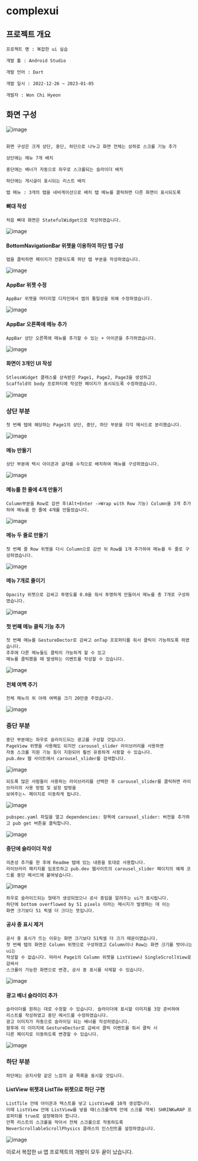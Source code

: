 # complexui

## 프로젝트 개요

```
프로젝트 명 : 복잡한 ui 실습

개발 툴 : Android Studio 

개발 언어 : Dart

개발 일시 : 2022-12-26 ~ 2023-01-05

개발자 : Won Chi Hyeon
```

## 화면 구성
![image](https://user-images.githubusercontent.com/58906858/210703248-1d463b34-dc6f-41c4-87d4-7233665c07ec.png)

```

화면 구성은 크게 상단, 중단, 하단으로 나누고 화면 전체는 상하로 스크롤 기능 추가

상단에는 메뉴 7개 배치

중단에는 배너가 자동으로 좌우로 스크롤되는 슬라이더 배치

하단에는 게시글이 표시되는 리스트 배치

탭 메뉴 : 3개의 탭을 네비게이션으로 배치 탭 메뉴를 클릭하면 다른 화면이 표시되도록

```

#### 뼈대 작성
```
처음 뼈대 화면은 StatefulWidget으로 작성하였습니다.
```
![image](https://user-images.githubusercontent.com/58906858/210294973-48607790-a7b2-4ee1-8ce5-011e8b46f623.png)

#### BottomNavigationBar 위젯을 이용하여 하단 탭 구성
```
탭을 클릭하면 페이지가 전환되도록 하단 탭 부분을 작성하였습니다.
```
![image](https://user-images.githubusercontent.com/58906858/210295475-b0c521d2-c4f2-45ad-9956-6060ed234a7f.png)

#### AppBar 위젯 수정
```
AppBar 위젯을 머터리얼 디자인에서 앱의 통일성을 위해 수정하였습니다.
```
![image](https://user-images.githubusercontent.com/58906858/210295708-08f59d2c-f132-4bc7-9334-48c27500b8b0.png)

#### AppBar 오른쪽에 메뉴 추가
```
AppBar 상단 오른쪽에 메뉴를 추가할 수 있는 + 아이콘을 추가하였습니다.
```
![image](https://user-images.githubusercontent.com/58906858/210296081-baf1f561-4eab-4793-9f96-49c16c54d483.png)

#### 화면이 3개인 UI 작성
```
StlessWidget 클래스를 상속받은 Page1, Page2, Page3을 생성하고 
Scaffold의 body 프로퍼티에 작성한 페이지가 표시되도록 수정하였습니다.
```
![image](https://user-images.githubusercontent.com/58906858/210296542-9d05c5f1-d581-497a-a09e-cc0d9e0e792e.png)

### 상단 부분
```
첫 번째 탭에 해당하는 Page1의 상단, 중단, 하단 부분을 각각 메서드로 분리했습니다.
```
![image](https://user-images.githubusercontent.com/58906858/210474744-f919bf79-0905-4660-938f-feed9cde2fca.png)

#### 메뉴 만들기
```
상단 부분에 택시 아이콘과 글자를 수직으로 배치하여 메뉴를 구성하였습니다.
```
![image](https://user-images.githubusercontent.com/58906858/210475077-96e4ffd2-0b08-4b32-a338-8422516da201.png)


#### 메뉴를 한 줄에 4개 만들기
```
Column부분을 Row로 감싼 후(Alt+Enter ->Wrap with Row 기능) Column을 3개 추가하여 메뉴를 한 줄에 4개를 만들었습니다.
```
![image](https://user-images.githubusercontent.com/58906858/210477988-2b81f753-22b9-489f-944e-f36cb74f5fdd.png)

#### 메뉴 두 줄로 만들기
```
첫 번째 줄 Row 위젯을 다시 Column으로 감싼 뒤 Row를 1개 추가하여 메뉴를 두 줄로 구성하였습니다.
```
![image](https://user-images.githubusercontent.com/58906858/210479049-47feb03e-dd5f-44f1-bbeb-4b0438e37149.png)

#### 메뉴 7개로 줄이기
```
Opacity 위젯으로 감싸고 투명도를 0.0을 줘서 투명하게 만들어서 메뉴를 총 7개로 구성하였습니다.
```
![image](https://user-images.githubusercontent.com/58906858/210479490-13a2845e-c773-42db-8d80-2aae7cde964b.png)

#### 첫 번째 메뉴 클릭 기능 추가
```
첫 번째 메뉴를 GestureDector로 감싸고 onTap 프로퍼티를 줘서 클릭이 가능하도록 하였습니다.
추후에 다른 메뉴들도 클릭이 가능하게 할 수 있고 
메뉴를 클릭했을 때 발생하는 이벤트를 작성할 수 있습니다.
```
![image](https://user-images.githubusercontent.com/58906858/210480691-4fdc4f31-65a1-4fb5-8f52-19a1bc47b807.png)

#### 전체 여백 주기
```
전체 메뉴의 위 아래 여백을 크기 20만큼 주었습니다.
```
![image](https://user-images.githubusercontent.com/58906858/210481025-3d68018f-f2ed-4471-b9ef-4cd9163f7292.png)

### 중단 부분
```
중단 부분에는 좌우로 슬라이드되는 광고를 구성할 것입니다. 
PageView 위젯을 사용해도 되지만 carousel_slider 라이브러리를 사용하면
자동 스크롤 지원 기능 등이 지원되어 훨씬 유용하게 사용할 수 있습니다.
pub.dev 웹 사이트에서 carousel_slider를 검색합니다.
```
![image](https://user-images.githubusercontent.com/58906858/210481315-f33efb7c-3d11-4dd7-8d23-89c18a94a113.png)
```
되도록 많은 사람들이 사용하는 라이브러리를 선택한 후 carousel_slider를 클릭하면 라이브러리의 사용 방법 및 설정 밥벙을
보여주는ㄴ 페이지로 이동하게 됩니다.
```
![image](https://user-images.githubusercontent.com/58906858/210481512-84e84306-2564-4b2d-872e-54f6a963aa09.png)
```
pubspec.yaml 파일을 열고 dependencies: 항목에 carousel_slider: 버전을 추가하고 pub get 버튼을 클릭합니다.
```
![image](https://user-images.githubusercontent.com/58906858/210481863-e865347f-e6e2-4ff5-8934-a799fbf1406d.png)

#### 중단에 슬라이더 작성
```
의존성 추가를 한 후에 Readme 탭에 있는 내용을 토대로 사용합니다.
라이브러리 패키지를 임포트하고 pub.dev 웹사이트의 carousel_slider 페이지의 예제 코드를 중단 메서드에 붙여넣습니다.
```
![image](https://user-images.githubusercontent.com/58906858/210482352-6af19c06-5e78-4c44-bc65-2ec86aeb89aa.png)
```
좌우로 슬라이드되는 형태가 생성되었으나 공사 중임을 알려주는 ui가 표시됩니다.
하단에 bottom overflowed by 51 pixels 이라는 메시지가 발생하는 데 이는
화면 크기보다 51 픽셀 더 크다는 뜻입니다.
```

#### 공사 중 표시 제거
```
공사 중 표시가 뜨는 이유는 화면 크기보다 51픽셀 더 크기 때문이였습니다.
첫 번째 탭의 화면은 Column 위젯으로 구성하였고 Column이나 Row는 화면 크기를 벗어나는 ui는
작성할 수 없습니다. 따라서 Page1의 Column 위젯을 ListView나 SingleScrollView로 감싸서
스크롤이 가능한 화면으로 변경, 공사 중 표시를 삭제할 수 있습니다.
```
![image](https://user-images.githubusercontent.com/58906858/210483036-157e39cb-af25-40ad-885c-126651b2d5d4.png)

#### 광고 배너 슬라이더 추가
```
슬라이더를 원하는 대로 수정할 수 있습니다. 슬라이더에 표시할 이미지를 3장 준비하여
리스트를 작성하였고 중단 메서드를 수정하였습니다.
광고 이미지가 자동으로 슬라이딩 되는 배너를 작성하였습니다.
향후에 이 이미지에 GestureDector로 감싸서 클릭 이벤트를 줘서 클릭 시 
다른 페이지로 이동하도록 변경할 수 있습니다.
```
![image](https://user-images.githubusercontent.com/58906858/210484199-b1ac1558-0e4e-485d-8d8e-231849746a17.png)

### 하단 부분
```
하단에는 공지사항 같은 느낌의 글 목록을 표시할 것입니다.
```

#### ListView 위젯과 ListTile 위젯으로 하단 구현
```
ListTile 안에 아이콘과 텍스트를 넣고 ListView를 10개 생성합니다.
이때 ListView 안에 ListView를 넣을 때(스크롤객체 안에 스크롤 객체) SHRINKwRAP 프로퍼티를 true로 설정해줘야 합니다.
안쪽 리스트의 스크롤을 막아서 전체 스크롤으로 작동하도록 NeverScrollableScrollPhysics 클래스의 인스턴트를 설정하였습니다.
```
![image](https://user-images.githubusercontent.com/58906858/210702788-0d473ccf-7536-4f42-8d74-de261cfab631.png)

이로서 복잡한 ui 앱 프로젝트의 개발이 모두 끝이 났습니다.
